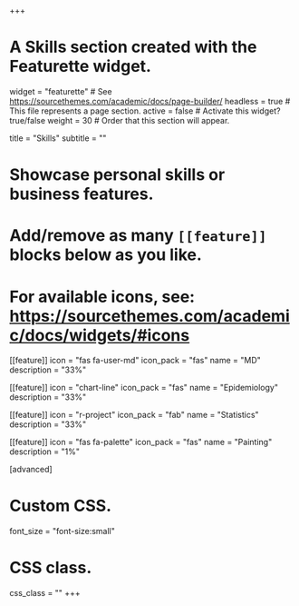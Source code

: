 +++
# A Skills section created with the Featurette widget.
widget = "featurette"  # See https://sourcethemes.com/academic/docs/page-builder/
headless = true  # This file represents a page section.
active = false  # Activate this widget? true/false
weight = 30  # Order that this section will appear.

title = "Skills"
subtitle = ""

# Showcase personal skills or business features.
# 
# Add/remove as many `[[feature]]` blocks below as you like.
# 
# For available icons, see: https://sourcethemes.com/academic/docs/widgets/#icons

[[feature]]
  icon = "fas fa-user-md"
  icon_pack = "fas"
  name = "MD"
  description = "33%"
  
[[feature]]
  icon = "chart-line"
  icon_pack = "fas"
  name = "Epidemiology"
  description = "33%"  
  
[[feature]]
  icon = "r-project"
  icon_pack = "fab"
  name = "Statistics"
  description = "33%"
  
[[feature]]
  icon = "fas fa-palette"
  icon_pack = "fas"
  name = "Painting"
  description = "1%"

[advanced]
 # Custom CSS. 
 font_size = "font-size:small"
 
 # CSS class.
 css_class = ""
+++
